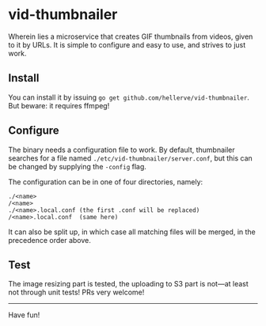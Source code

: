 # vid-thumbnailer

Wherein lies a microservice that creates GIF thumbnails from videos, given to
it by URLs. It is simple to configure and easy to use, and strives to just work.

## Install

You can install it by issuing `go get github.com/hellerve/vid-thumbnailer`. But
beware: it requires ffmpeg!

## Configure

The binary needs a configuration file to work. By default, thumbnailer searches
for a file named `./etc/vid-thumbnailer/server.conf`, but this can be changed by
supplying the `-config` flag.

The configuration can be in one of four directories, namely:

```
./<name>
/<name>
./<name>.local.conf (the first .conf will be replaced)
/<name>.local.conf  (same here)
```

It can also be split up, in which case all matching files will be merged, in
the precedence order above.

## Test

The image resizing part is tested, the uploading to S3 part is not—at least not
through unit tests! PRs very welcome!

<hr/>

Have fun!
